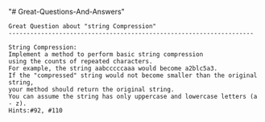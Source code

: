 "# Great-Questions-And-Answers" 

    Great Question about "string Compression"
    --------------------------------------------------------------------

    String Compression:
    Implement a method to perform basic string compression
    using the counts of repeated characters.
    For example, the string aabcccccaaa would become a2blc5a3. 
    If the "compressed" string would not become smaller than the original string, 
    your method should return the original string.
    You can assume the string has only uppercase and lowercase letters (a - z).
    Hints:#92, #110
